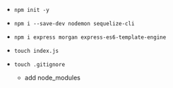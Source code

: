 - `npm init -y`

- `npm i --save-dev nodemon sequelize-cli`

- `npm i express morgan express-es6-template-engine`

- `touch index.js`
- `touch .gitignore`
    - add node_modules
